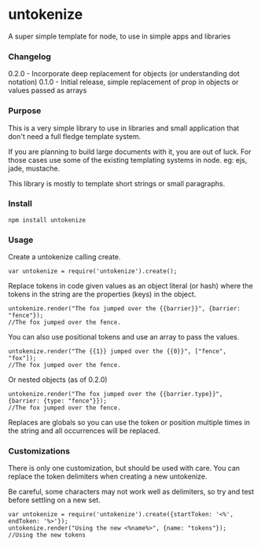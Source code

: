 untokenize
==========

A super simple template for node, to use in simple apps and libraries

### Changelog

0.2.0 - Incorporate deep replacement for objects (or understanding dot notation)
0.1.0 - Initial release, simple replacement of prop in objects or values passed as arrays

### Purpose

This is a very simple library to use in libraries and small application that don't need a full fledge template system.

If you are planning to build large documents with it, you are out of luck. For those cases use some of the existing templating systems in node. eg: ejs, jade, mustache.

This library is mostly to template short strings or small paragraphs.

### Install

`npm install untokenize`


### Usage

Create a untokenize calling create.


    var untokenize = require('untokenize').create();


Replace tokens in code given values as an object literal (or hash) where the tokens in the string are the properties (keys) in the object.


    untokenize.render("The fox jumped over the {{barrier}}", {barrier: "fence"});
    //The fox jumped over the fence.


You can also use positional tokens and use an array to pass the values.


    untokenize.render("The {{1}} jumped over the {{0}}", ["fence", "fox"]);
    //The fox jumped over the fence.


Or nested objects (as of 0.2.0)


    untokenize.render("The fox jumped over the {{barrier.type}}", {barrier: {type: "fence"}});
    //The fox jumped over the fence.


Replaces are globals so you can use the token or position multiple times in the string and all occurrences will be replaced.

### Customizations

There is only one customization, but should be used with care. You can replace the token delimiters when creating a new untokenize.

Be careful, some characters may not work well as delimiters, so try and test before settling on a new set.


    var untokenize = require('untokenize').create({startToken: '<%', endToken: '%>'});
    untokenize.render("Using the new <%name%>", {name: "tokens"});
    //Using the new tokens

